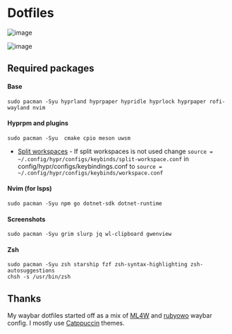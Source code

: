 # Dotfiles
![image](https://github.com/user-attachments/assets/1e808faa-da1b-4bf3-881c-782472960373)

![image](https://github.com/user-attachments/assets/fda0d1df-5b76-4ffd-be42-2682d7423ef5)

## Required packages

#### Base
```
sudo pacman -Syu hyprland hyprpaper hypridle hyprlock hyprpaper rofi-wayland nvim
```

#### Hyprpm and plugins
```
sudo pacman -Syu  cmake cpio meson uwsm
```

- [Split workspaces](https://github.com/Duckonaut/split-monitor-workspaces) - If split workspaces is not used change ```source = ~/.config/hypr/configs/keybinds/split-workspace.conf``` in config/hypr/configs/keybindings.conf to ```source = ~/.config/hypr/configs/keybinds/workspace.conf```

#### Nvim (for lsps)
```
sudo pacman -Syu npm go dotnet-sdk dotnet-runtime
```

#### Screenshots
```
sudo pacman -Syu grim slurp jq wl-clipboard gwenview
```

#### Zsh

```
sudo pacman -Syu zsh starship fzf zsh-syntax-highlighting zsh-autosuggestions
chsh -s /usr/bin/zsh
```

## Thanks

My waybar dotfiles started off as a mix of [ML4W](https://github.com/mylinuxforwork/dotfiles) and [rubyowo](https://github.com/rubyowo) waybar config.
I mostly use [Catppuccin](https://catppuccin.com/) themes.
